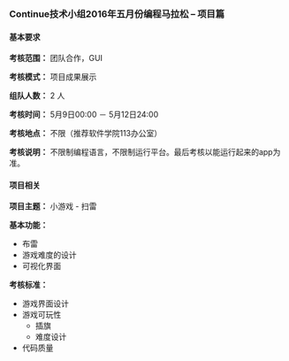 ### Continue技术小组2016年五月份编程马拉松 – 项目篇

#### 基本要求

**考核范围：** 团队合作，GUI

**考核模式：** 项目成果展示

**组队人数：** 2 人

**考核时间：** 5月9日00:00 － 5月12日24:00

**考核地点：** 不限（推荐软件学院113办公室）

**考核说明：** 不限制编程语言，不限制运行平台。最后考核以能运行起来的app为准。


#### 项目相关

**项目主题：** 小游戏 - 扫雷

**基本功能：**
+ 布雷
+ 游戏难度的设计
+ 可视化界面

**考核标准：**
+ 游戏界面设计
+ 游戏可玩性
  - 插旗
  - 难度设计
+ 代码质量